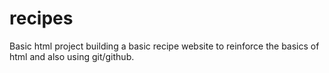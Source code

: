 # recipes

Basic html project building a basic recipe website to reinforce the basics of html and also using git/github.